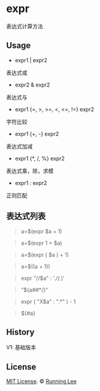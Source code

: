 # expr

表达式计算方法

## Usage

* expr1 | expr2

表达式或

* expr2 & expr2

表达式与

* expr1 {=, >, >=, <, <=, !=} expr2

字符比较

* expr1 {+, -} expr2

表达式加减

* expr1 {*, /, %} expr2

表达式乘，除，求模

* expr1 : expr2

正则匹配

 ## 表达式列表
 
 > a=$(expr $a + 1)
 
 > a=$(expr 1 + $a)
 
 > a=$(expr \( $a \) + 1)
 
 > a=$((a + 1))
 
 > expr "//$a" : '.*/\(.*\)'
 
 > "${a##*/}"
 
 > expr \( "X$a" : ".*" \) - 1
 
 > ${#a}


## History

V1: 基础版本

## License

[MIT License](https://opensource.org/licenses/mit-license.html). ©  [Running Lee](mailto:lihui870920@gmail.com)